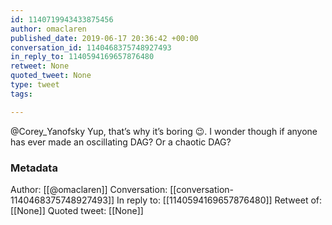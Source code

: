 ```yaml
---
id: 1140719943433875456
author: omaclaren
published_date: 2019-06-17 20:36:42 +00:00
conversation_id: 1140468375748927493
in_reply_to: 1140594169657876480
retweet: None
quoted_tweet: None
type: tweet
tags:

---
```


@Corey_Yanofsky Yup, that’s why it’s boring 😉. I wonder though if anyone has ever made an oscillating DAG? Or a chaotic DAG?

### Metadata

Author: [[@omaclaren]]
Conversation: [[conversation-1140468375748927493]]
In reply to: [[1140594169657876480]]
Retweet of: [[None]]
Quoted tweet: [[None]]
